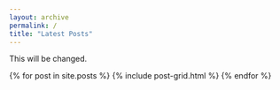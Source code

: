 ```yaml
---
layout: archive
permalink: /
title: "Latest Posts"
---
```


This will be changed.

<div class="tiles">
{% for post in site.posts %}
	{% include post-grid.html %}
{% endfor %}
</div><!-- /.tiles -->
